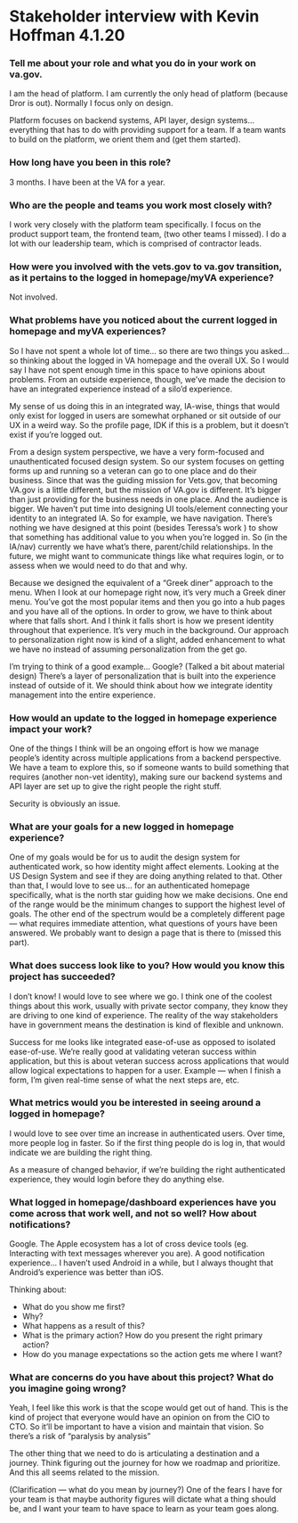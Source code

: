 # Stakeholder interview with Kevin Hoffman 4.1.20

### Tell me about your role and what you do in your work on va.gov.

I am the head of platform. I am currently the only head of platform (because Dror is out). Normally I focus only on design.

Platform focuses on backend systems, API layer, design systems... everything that has to do with providing support for a team. If a team wants to build on the platform, we orient them and (get them started).

### How long have you been in this role?

3 months. I have been at the VA for a year.

### Who are the people and teams you work most closely with?

I work very closely with the platform team specifically. I focus on the product support team, the frontend team, (two other teams I missed). I do a lot with our leadership team, which is comprised of contractor leads.

### How were you involved with the vets.gov to va.gov transition, as it pertains to the logged in homepage/myVA experience?

Not involved.

### What problems have you noticed about the current logged in homepage and myVA experiences?

So I have not spent a whole lot of time… so there are two things you asked… so thinking about the logged in VA homepage and the overall UX. So I would say I have not spent enough time in this space to have opinions about problems. From an outside experience, though, we’ve made the decision to have an integrated experience instead of a silo’d experience. 

My sense of us doing this in an integrated way, IA-wise, things that would only exist for logged in users are somewhat orphaned or sit outside of our UX in a weird way. So the profile page, IDK if this is a problem, but it doesn’t exist if you’re logged out.

From a design system perspective, we have a very form-focused and unauthenticated focused design system. So our system focuses on getting forms up and running so a veteran can go to one place and do their business. Since that was the guiding mission for Vets.gov, that becoming VA.gov is a little different, but the mission of VA.gov is different. It’s bigger than just providing for the business needs in one place. And the audience is bigger. We haven’t put time into designing UI tools/element connecting your identity to an integrated IA. So for example, we have navigation. There’s nothing we have designed at this point (besides Teressa’s work ) to show that something has additional value to you when you’re logged in. So (in the IA/nav) currently we have what’s there, parent/child relationships. In the future, we might want to communicate things like what requires login, or to assess when we would need to do that and why.

Because we designed the equivalent of a “Greek diner” approach to the menu. When I look at our homepage right now, it’s very much a Greek diner menu. You’ve got the most popular items and then you go into a hub pages and you have all of the options. In order to grow, we have to think about where that falls short. And I think it falls short is how we present identity throughout that experience. It’s very much in the background. Our approach to personalization right now is kind of a slight, added enhancement to what we have no instead of assuming personalization from the get go.

I’m trying to think of a good example… Google? (Talked a bit about material design) There’s a layer of personalization that is built into the experience instead of outside of it. We should think about how we integrate identity management into the entire experience. 

### How would an update to the logged in homepage experience impact your work?

One of the things I think will be an ongoing effort is how we manage people’s identity across multiple applications from a backend perspective. We have a team to explore this, so if someone wants to build something that requires (another non-vet identity), making sure our backend systems and API layer are set up to give the right people the right stuff.

Security is obviously an issue.

### What are your goals for a new logged in homepage experience?

One of my goals would be for us to audit the design system for authenticated work, so how identity might affect elements. Looking at the US Design System and see if they are doing anything related to that. Other than that, I would love to see us… for an authenticated homepage specifically, what is the north star guiding how we make decisions. One end of the range would be the minimum changes to support the highest level of goals. The other end of the spectrum would be a completely different page — what requires immediate attention, what questions of yours have been answered. We probably want to design a page that is there to (missed this part).

### What does success look like to you? How would you know this project has succeeded?

I don’t know! I would love to see where we go. I think one of the coolest things about this work, usually with private sector company, they know they are driving to one kind of experience. The reality of the way stakeholders have in government means the destination is kind of flexible and unknown.

Success for me looks like integrated ease-of-use as opposed to isolated ease-of-use. We’re really good at validating veteran success within application, but this is about veteran success across applications that would allow logical expectations to happen for a user. Example — when I finish a form, I’m given real-time sense of what the next steps are, etc.

### What metrics would you be interested in seeing around a logged in homepage?

I would love to see over time an increase in authenticated users. Over time, more people log in faster. So if the first thing people do is log in, that would indicate we are building the right thing.

As a measure of changed behavior, if we’re building the right authenticated experience, they would login before they do anything else.

### What logged in homepage/dashboard experiences have you come across that work well, and not so well? How about notifications?

Google. The Apple ecosystem has a lot of cross device tools (eg. Interacting with text messages wherever you are). A good notification experience… I haven’t used Android in a while, but I always thought that Android’s experience was better than iOS.

Thinking about:

-	What do you show me first?
-	Why?
-	What happens as a result of this?
-	What is the primary action? How do you present the right primary action?
-	How do you manage expectations so the action gets me where I want?

### What are concerns do you have about this project? What do you imagine going wrong?

Yeah, I feel like this work is that the scope would get out of hand. This is the kind of project that everyone would have an opinion on from the CIO to CTO. So it’ll be important to have a vision and maintain that vision. So there’s a risk of “paralysis by analysis”

The other thing that we need to do is articulating a destination and a journey. Think figuring out the journey for how we roadmap and prioritize. And this all seems related to the mission.

(Clarification — what do you mean by journey?) One of the fears I have for your team is that maybe authority figures will dictate what a thing should be, and I want your team to have space to learn as your team goes along.
